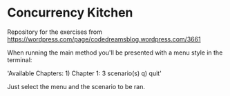 # Concurrency Kitchen
Repository for the exercises from https://wordpress.com/page/codedreamsblog.wordpress.com/3661

When running the main method you'll be presented with a menu style in the terminal:

'Available Chapters:
	1) Chapter 1: 3 scenario(s)
	q) quit'
  
  Just select the menu and the scenario to be ran.
